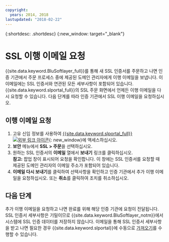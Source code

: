 ```yaml
---
copyright:
  years: 2014, 2018
lastupdated: "2018-02-22"
---
```


{:shortdesc: .shortdesc}
{:new_window: target="_blank"}

# SSL 이행 이메일 요청

{{site.data.keyword.BluSoftlayer_full}}를 통해 새 SSL 인증서를 주문하고 나면 인증 기관에서 주문 프로세스 중에 제공된 도메인 관리자에게 이행 이메일을 보냅니다. 이 이메일에는 SSL 인증서와 연관된 모든 세부사항이 포함되어 있습니다. {{site.data.keyword.slportal_full}}의 SSL 주문 화면에서 언제든 이행 이메일을 다시 요청할 수 있습니다. 다음 단계를 따라 인증 기관에서 SSL 이행 이메일을 요청하십시오.

## 이행 이메일 요청

1. 고유 신임 정보를 사용하여 [{{site.data.keyword.slportal_full}} ![외부 링크 아이콘](../../icons/launch-glyph.svg "외부 링크 아이콘")](https://control.softlayer.com/){: new_window}에 액세스하십시오.
2. **보안** 메뉴에서 **SSL > 주문**을 선택하십시오.
3. 원하는 SSL 인증서의 **이메일** 열에서 **보내기** 링크를 클릭하십시오.<br/>**참고:** 팝업 창이 표시되어 요청을 확인합니다. 이 창에는 SSL 인증서를 요청할 때 제공된 도메인 관리자의 이메일 주소가 포함되어 있습니다.
4. **이메일 다시 보내기**를 클릭하여 선택사항을 확인하고 인증 기관에서 추가 이행 이메일을 요청하십시오. 또는 **취소**를 클릭하여 조치를 취소하십시오.

## 다음 단계

추가 이행 이메일을 요청하고 나면 완료를 위해 해당 인증 기관에 요청이 전달됩니다. SSL 인증서 세부사항은 기밀이므로 {{site.data.keyword.BluSoftlayer_notm}}에서 시스템에 SSL 인증 데이터를 저장하지 않습니다. 이메일을 통해 SSL 인증서 세부사항을 받고 나면 필요한 경우 {{site.data.keyword.slportal}}에 수동으로 [가져오기](import-ssl-certificate.html)를 수행할 수 있습니다.
